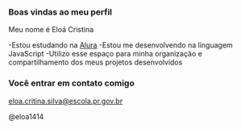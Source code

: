 ### Boas vindas ao meu perfil 

Meu nome é Eloá Cristina

-Estou estudando na [Alura](https://www.alura.com.br)
-Estou me desenvolvendo na linguagem JavaScript
-Utilizo esse espaço para minha organização e compartilhamento dos meus projetos desenvolvidos

### Você entrar em contato comigo 

eloa.critina.silva@escola.pr.gov.br

@eloa1414

